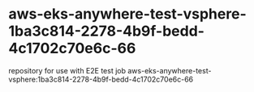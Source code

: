 # aws-eks-anywhere-test-vsphere-1ba3c814-2278-4b9f-bedd-4c1702c70e6c-66
repository for use with E2E test job aws-eks-anywhere-test-vsphere:1ba3c814-2278-4b9f-bedd-4c1702c70e6c-66
